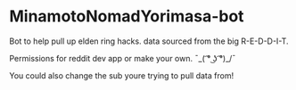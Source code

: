 # MinamotoNomadYorimasa-bot
Bot to help pull up elden ring hacks. data sourced from the big R-E-D-D-I-T.

Permissions for reddit dev app or make your own.  ¯\_( ͡° ͜ʖ ͡°)_/¯

You could also change the sub youre trying to pull data from! 

